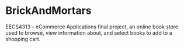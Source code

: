 # BrickAndMortars
EECS4313 - eCommerce Applications final project, an online book store used to browse, view information about, and select books to add to a shopping cart. 
